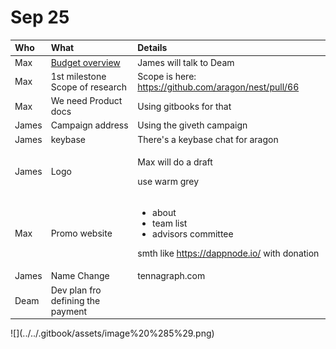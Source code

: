 # Sep 25



<table>
  <thead>
    <tr>
      <th style="text-align:left">Who</th>
      <th style="text-align:left">What</th>
      <th style="text-align:left">Details</th>
    </tr>
  </thead>
  <tbody>
    <tr>
      <td style="text-align:left">Max</td>
      <td style="text-align:left"><a href="https://docs.google.com/spreadsheets/d/1rivtjkYQXm2M0ZxqW-ISe3pkRyKpl8frFsAEertS8S0/edit#gid=0">Budget overview</a>
      </td>
      <td style="text-align:left">James will talk to Deam</td>
    </tr>
    <tr>
      <td style="text-align:left">Max</td>
      <td style="text-align:left">1st milestone
        <br />Scope of research</td>
      <td style="text-align:left">Scope is here: <a href="https://github.com/aragon/nest/pull/66">https://github.com/aragon/nest/pull/66</a>
      </td>
    </tr>
    <tr>
      <td style="text-align:left">Max</td>
      <td style="text-align:left">We need Product docs</td>
      <td style="text-align:left">Using gitbooks for that</td>
    </tr>
    <tr>
      <td style="text-align:left">James</td>
      <td style="text-align:left">Campaign address</td>
      <td style="text-align:left">Using the giveth campaign</td>
    </tr>
    <tr>
      <td style="text-align:left">James</td>
      <td style="text-align:left">keybase</td>
      <td style="text-align:left">There&apos;s a keybase chat for aragon</td>
    </tr>
    <tr>
      <td style="text-align:left">James</td>
      <td style="text-align:left">Logo</td>
      <td style="text-align:left">
        <p>Max will do a draft</p>
        <p>use warm grey</p>
      </td>
    </tr>
    <tr>
      <td style="text-align:left">Max</td>
      <td style="text-align:left">Promo website</td>
      <td style="text-align:left">
        <ul>
          <li>about</li>
          <li>team list</li>
          <li>advisors committee</li>
        </ul>
        <p>smth like <a href="https://dappnode.io/">https://dappnode.io/</a> with donation</p>
      </td>
    </tr>
    <tr>
      <td style="text-align:left">James</td>
      <td style="text-align:left">Name Change</td>
      <td style="text-align:left">tennagraph.com</td>
    </tr>
    <tr>
      <td style="text-align:left">Deam</td>
      <td style="text-align:left">Dev plan fro defining the payment</td>
      <td style="text-align:left"></td>
    </tr>
  </tbody>
</table>![](../../.gitbook/assets/image%20%285%29.png)

